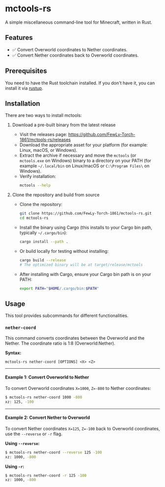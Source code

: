 # mctools-rs

A simple miscellaneous command-line tool for Minecraft, written in Rust.

## Features

- ✅ Convert Overworld coordinates to Nether coordinates.
- ✅ Convert Nether coordinates back to Overworld coordinates.

## Prerequisites

You need to have the Rust toolchain installed. If you don't have it, you can install it via [rustup](https://rustup.rs/).

## Installation

There are two ways to install mctools:

1. Download a pre-built binary from the latest release

   - Visit the releases page: https://github.com/FewLy-Torch-1861/mctools-rs/releases
   - Download the appropriate asset for your platform (for example: Linux, macOS, or Windows).
   - Extract the archive if necessary and move the `mctools` (or `mctools.exe` on Windows) binary to a directory on your PATH (for example `~/.local/bin` on Linux/macOS or `C:\Program Files\` on Windows).
   - Verify installation:
     ```bash
     mctools --help
     ```

2. Clone the repository and build from source

   - Clone the repository:
     ```bash
     git clone https://github.com/FewLy-Torch-1861/mctools-rs.git
     cd mctools-rs
     ```

   - Install the binary using Cargo (this installs to your Cargo bin path, typically `~/.cargo/bin`):
     ```bash
     cargo install --path .
     ```

   - Or build locally for testing without installing:
     ```bash
     cargo build --release
     # The optimized binary will be at target/release/mctools
     ```

   - After installing with Cargo, ensure your Cargo bin path is on your PATH:
     ```bash
     export PATH="$HOME/.cargo/bin:$PATH"
     ```

## Usage

This tool provides subcommands for different functionalities.

### `nether-coord`

This command converts coordinates between the Overworld and the Nether. The coordinate ratio is 1:8 (Overworld:Nether).

**Syntax:**

```
mctools-rs nether-coord [OPTIONS] <X> <Z>
```

---

#### **Example 1: Convert Overworld to Nether**

To convert Overworld coordinates `X=1000`, `Z=-800` to Nether coordinates:

```bash
$ mctools-rs nether-coord 1000 -800
xz: 125, -100
```

---

#### **Example 2: Convert Nether to Overworld**

To convert Nether coordinates `X=125`, `Z=-100` back to Overworld coordinates, use the `--reverse` or `-r` flag.

**Using `--reverse`:**

```bash
$ mctools-rs nether-coord --reverse 125 -100
xz: 1000, -800
```

**Using `-r`:**

```bash
$ mctools-rs nether-coord -r 125 -100
xz: 1000, -800
```
